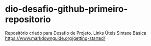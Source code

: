 # dio-desafio-github-primeiro-repositorio
Repositório criado para Desafio de Projeto.
Links Úteis
Sintaxe Básica https://www.markdownguide.org/getting-started/
